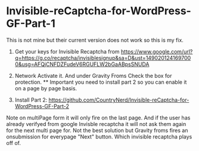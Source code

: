 # Invisible-reCaptcha-for-WordPress-GF-Part-1
This is not mine but their current version does not work so this is my fix.

1. Get your keys for Invisible Recaptcha from https://www.google.com/url?q=https://g.co/recaptcha/invisiblesignup&sa=D&ust=1490201241697000&usg=AFQjCNFDZFudeV6RGUFLW2bGaABpsSNUDA

2. Network Activate it. And under Gravity Froms Check the box for protection. 
  ** Important you need to install part 2 so you can enable it on a page by page basis.
  
3. Install Part 2: https://github.com/CountryNerd/Invisible-reCaptcha-for-WordPress-GF-Part-2

Note on multiPage form it will only fire on the last page. And if the user has already verifyed from google Invisble recaptcha it will not ask them again for the next multi page for. Not the best solution but Gravity froms fires an onsubmission for everypage "Next" button. Which invisible recaptcha plays off of.
